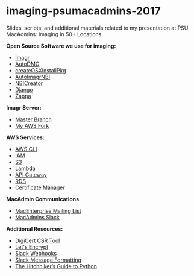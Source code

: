 # imaging-psumacadmins-2017

Slides, scripts, and additional materials related to my presentation at PSU MacAdmins: Imaging in 50+ Locations


**Open Source Software we use for imaging:**
* [Imagr](https://www.imagr.io/)
* [AutoDMG](https://github.com/MagerValp/AutoDMG)
* [createOSXInstallPkg](https://github.com/munki/createOSXinstallPkg)
* [AutoImagrNBI](https://github.com/macmule/AutoImagrNBI)
* [NBICreator](https://github.com/NBICreator/NBICreator)
* [Django](https://www.djangoproject.com/)
* [Zappa](https://github.com/Miserlou/Zappa)

**Imagr Server:**
* [Master Branch](https://github.com/grahamgilbert/imagr_server)
* [My AWS Fork](https://github.com/chasetb/imagr_server/tree/aws)

**AWS Services:**
* [AWS CLI](https://aws.amazon.com/cli/)
* [IAM](https://aws.amazon.com/iam/)
* [S3](https://aws.amazon.com/s3/)
* [Lambda](https://aws.amazon.com/lambda/)
* [API Gateway](https://aws.amazon.com/api-gateway/)
* [RDS](https://aws.amazon.com/rds/)
* [Certificate Manager](https://aws.amazon.com/certificate-manager/)

**MacAdmin Communications**
* [MacEnterprise Mailing List](http://www.macenterprise.org/mailing-list)
* [MacAdmins Slack](https://macadmins.herokuapp.com/)

**Additional Resources:**
* [DigiCert CSR Tool](https://www.digicert.com/easy-csr/openssl.htm)
* [Let's Encrypt](https://letsencrypt.org/)
* [Slack Webhooks](https://api.slack.com/incoming-webhooks)
* [Slack Message Formatting](https://api.slack.com/docs/message-formatting)
* [The Hitchhiker’s Guide to Python](http://docs.python-guide.org/en/latest)
